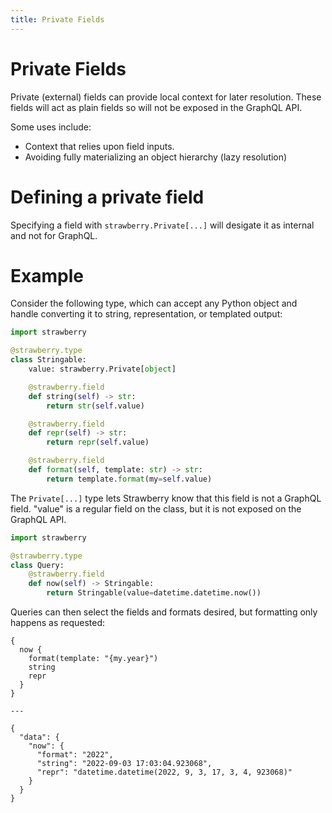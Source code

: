 ```yaml
---
title: Private Fields
---
```


# Private Fields

Private (external) fields can provide local context for later resolution.
These fields will act as plain fields so will not be exposed in the GraphQL
API.

Some uses include:

- Context that relies upon field inputs.
- Avoiding fully materializing an object hierarchy (lazy resolution)

# Defining a private field

Specifying a field with `strawberry.Private[...]` will desigate it as
internal and not for GraphQL.

# Example

Consider the following type, which can accept any Python object and handle
converting it to string, representation, or templated output:

```python
import strawberry

@strawberry.type
class Stringable:
    value: strawberry.Private[object]

    @strawberry.field
    def string(self) -> str:
        return str(self.value)

    @strawberry.field
    def repr(self) -> str:
        return repr(self.value)

    @strawberry.field
    def format(self, template: str) -> str:
        return template.format(my=self.value)

```

The `Private[...]` type lets Strawberry know that this field is not
a GraphQL field. "value" is a regular field on the class, but it is not
exposed on the GraphQL API.

```python
import strawberry

@strawberry.type
class Query:
    @strawberry.field
    def now(self) -> Stringable:
        return Stringable(value=datetime.datetime.now())

```

Queries can then select the fields and formats desired, but formatting only
happens as requested:

```graphql+json
{
  now {
    format(template: "{my.year}")
    string
    repr
  }
}

---

{
  "data": {
    "now": {
      "format": "2022",
      "string": "2022-09-03 17:03:04.923068",
      "repr": "datetime.datetime(2022, 9, 3, 17, 3, 4, 923068)"
    }
  }
}
```
